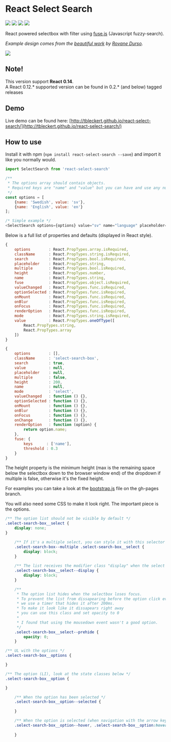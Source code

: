 # React Select Search

![](https://travis-ci.org/tbleckert/react-select-search.svg?branch=master) ![](https://img.shields.io/badge/license-MIT-blue.svg) ![](https://img.shields.io/npm/v/react-select-search.svg) ![](https://img.shields.io/npm/dm/react-select-search.svg)

React powered selectbox with filter using [fuse.js](https://github.com/krisk/Fuse) (Javascript fuzzy-search).

_Example design comes from the [beautiful work](https://dribbble.com/shots/1079035-Select-Album?list=searches&tag=select&offset=20) by [Rovane Durso](https://dribbble.com/RovaneDurso)._

![](https://dl.dropboxusercontent.com/u/6306766/react-select-search.png)

## Note!
This version support __React 0.14__.  
A React 0.12.* supported version can be found in 0.2.* (and below) tagged releases

## Demo

Live demo can be found here: [http://tbleckert.github.io/react-select-search/](http://tbleckert.github.io/react-select-search/)

## How to use

Install it with npm (`npm install react-select-search --save`) and import it like you normally would.

```javascript
import SelectSearch from 'react-select-search'

/**
 * The options array should contain objects.
 * Required keys are "name" and "value" but you can have and use any number of key/value pairs.
 */
const options = [
    {name: 'Swedish', value: 'sv'},
    {name: 'English', value: 'en'}
];

/* Simple example */
<SelectSearch options={options} value="sv" name="language" placeholder="Choose your language" />
```

Below is a full list of properties and defaults (displayed in React style).

```javascript
{
    options        : React.PropTypes.array.isRequired,
    className      : React.PropTypes.string.isRequired,
    search         : React.PropTypes.bool.isRequired,
    placeholder    : React.PropTypes.string,
    multiple       : React.PropTypes.bool.isRequired,
    height         : React.PropTypes.number,
    name           : React.PropTypes.string,
    fuse           : React.PropTypes.object.isRequired,
    valueChanged   : React.PropTypes.func.isRequired,
    optionSelected : React.PropTypes.func.isRequired,
    onMount        : React.PropTypes.func.isRequired,
    onBlur         : React.PropTypes.func.isRequired,
    onFocus        : React.PropTypes.func.isRequired,
    renderOption   : React.PropTypes.func.isRequired,
    mode           : React.PropTypes.string.isRequired,
    value          : React.PropTypes.oneOfType([
        React.PropTypes.string,
        React.PropTypes.array
    ])
}

{
    options        : [],
    className      : 'select-search-box',
    search         : true,
    value          : null,
    placeholder    : null,
    multiple       : false,
    height         : 200,
    name           : null,
    mode           : 'select',
    valueChanged   : function () {},
    optionSelected : function () {},
    onMount        : function () {},
    onBlur         : function () {},
    onFocus        : function () {},
    onChange       : function () {},
    renderOption   : function (option) {
        return option.name;
    },
    fuse: {
        keys      : ['name'],
        threshold : 0.3
    }
}
```

The height property is the minimum height (max is the remaining space below the selectbox down to the browser window end) of the dropdown if multiple is false, otherwise it's the fixed height. 

For examples you can take a look at the [bootstrap.js](https://github.com/tbleckert/react-select-search/blob/gh-pages/bootstrap.js) file on the gh-pages branch.

You will also need some CSS to make it look right. The important piece is the options.

```css
/** The option list should not be visible by default */
.select-search-box__select {
	display: none;
}

	/** If it's a multiple select, you can style it with this selector */
	.select-search-box--multiple .select-search-box__select {
		display: block;
	}
	
	/** The list receives the modifier class "display" when the select has focus */
	.select-search-box__select--display {
		display: block;
	}

	/**
	 * The option list hides when the selectbox loses focus.
	 * To prevent the list from dissapearing before the option click event
	 * we use a timer that hides it after 200ms.
	 * To make it look like it dissapears right away
	 * you can use this class and set opacity to 0
	 *
	 * I found that using the mousedown event wasn't a good option.
	 */
	.select-search-box__select--prehide {
		opacity: 0;
	}

/** UL with the options */
.select-search-box__options {

}

/** The option (LI), look at the state classes below */
.select-search-box__option {

}

	/** When the option has been selected */
	.select-search-box__option--selected {
	
	}

	/** When the option is selected (when navigation with the arrow keys, up/down) */
	.select-search-box__option--hover, .select-search-box__option:hover {
	
	}
```
